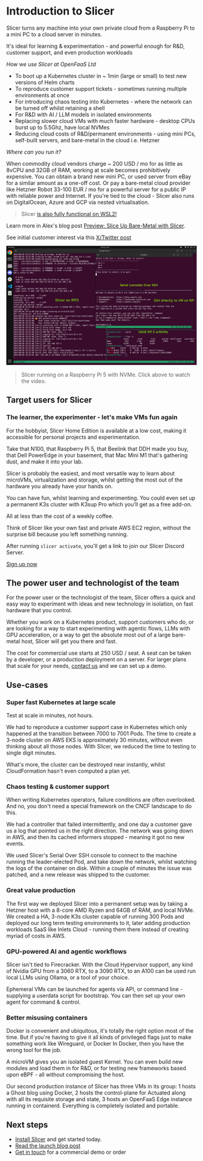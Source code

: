 # Introduction to Slicer

Slicer turns any machine into your own private cloud from a Raspberry Pi to a mini PC to a cloud server in minutes.

It's ideal for learning & experimentation - and powerful enough for R&D, customer support, and even production workloads

*How we use Slicer at OpenFaaS Ltd*

* To boot up a Kubernetes cluster in ~ 1min (large or small) to test new versions of Helm charts
* To reproduce customer support tickets - sometimes running multiple environments at once
* For introducing chaos testing into Kubernetes - where the network can be turned off whilst retaining a shell
* For R&D with AI / LLM models in isolated environments
* Replacing slower cloud VMs with much faster hardware - desktop CPUs burst up to 5.5Ghz, have local NVMes
* Reducing cloud costs of R&D/permanent environments - using mini PCs, self-built servers, and bare-metal in the cloud i.e. Hetzner

*Where can you run it?*

When commodity cloud vendors charge ~ 200 USD / mo for as little as 8vCPU and 32GB of RAM, working at scale becomes prohibitively expensive. You can obtain a brand new mini PC, or used server from eBay for a similar amount as a one-off cost. Or pay a bare-metal cloud provider like Hetzner Robot 33-100 EUR / mo for a powerful server for a public IP with reliable power and Internet. If you're tied to the cloud - Slicer also runs on DigitalOcean, Azure and GCP via nested virtualisation.

> Slicer [is also fully functional on WSL2!](https://x.com/alexellisuk/status/1962785021976076322)

Learn more in Alex's blog post [Preview: Slice Up Bare-Metal with Slicer](https://blog.alexellis.io/slicer-bare-metal-preview/).

See initial customer interest via this [X/Twitter post](https://x.com/alexellisuk/status/1961752898552914074)

[![Slicer running on a Raspberry Pi 5 with NVMe](images/rpi5.png)](https://youtu.be/f_YAbqI7YoQ)
> Slicer running on a Raspberry Pi 5 with NVMe. Click above to watch the video.

## Target users for Slicer

### The learner, the experimenter - let's make VMs fun again

For the hobbyist, Slicer Home Edition is available at a low cost, making it accessible for personal projects and experimentation.

Take that N100, that Raspberry Pi 5, that Beelink that DDH made you buy, that Dell PowerEdge in your basement, that Mac Mini M1 that's gathering dust, and make it into your lab.

Slicer is probably the easiest, and most versatile way to learn about microVMs, virtualization and storage, whilst getting the most out of the hardware you already have your hands on.

You can have fun, whilst learning and experimenting. You could even set up a permanent K3s cluster with K3sup Pro which you'll get as a free add-on.

All at less than the cost of a weekly coffee.

Think of Slicer like your own fast and private AWS EC2 region, without the surprise bill because you left something running.

After running `slicer activate`, you'll get a link to join our Slicer Discord Server.

[Sign up now](https://slicervm.com/pricing)

## The power user and technologist of the team

For the power user or the technologist of the team, Slicer offers a quick and easy way to experiment with ideas and new technology in isolation, on fast hardware that you control.

Whether you work on a Kubernetes product, support customers who do, or are looking for a way to start experimenting with agentic flows, LLMs with GPU acceleration, or a way to get the absolute most out of a large bare-metal host, Slicer will get you there and fast.

The cost for commercial use starts at 250 USD / seat. A seat can be taken by a developer, or a production deployment on a server. For larger plans that scale for your needs, [contact us](https://slicervm.com/pricing) and we can set up a demo.

## Use-cases

### Super fast Kubernetes at large scale

Test at scale in minutes, not hours.

We had to reproduce a customer support case in Kubernetes which only happened at the transition between 7000 to 7001 Pods. The time to create a 3-node cluster on AWS EKS is approximately 30 minutes, without even thinking about all those nodes. With Slicer, we reduced the time to testing to single digit minutes.

What's more, the cluster can be destroyed near instantly, whilst CloudFormation hasn't even computed a plan yet.

### Chaos testing & customer support

When writing Kubernetes operators, failure conditions are often overlooked. And no, you don't need a special framework on the CNCF landscape to do this.

We had a controller that failed intermittently, and one day a customer gave us a log that pointed us in the right direction. The network was going down in AWS, and then its cached informers stopped - meaning it got no new events.

We used Slicer's Serial Over SSH console to connect to the machine running the leader-elected Pod, and take down the network, whilst watching the logs of the container on disk. Within a couple of minutes the issue was patched, and a new release was shipped to the customer.

### Great value production

The first way we deployed Slicer into a permanent setup was by taking a Hetzner host with a 8-core AMD Ryzen and 64GB of RAM, and local NVMe. We created a HA, 3-node K3s cluster capable of running 300 Pods and deployed our long term testing environments to it, later adding production workloads SaaS like Inlets Cloud - running them there instead of creating myriad of costs in AWS.

### GPU-powered AI and agentic workflows

Slicer isn't tied to Firecracker. With the Cloud Hypervisor support, any kind of Nvidia GPU from a 3060 RTX, to a 3090 RTX, to an A100 can be used run local LLMs using Ollama, or a tool of your choice.

Ephemeral VMs can be launched for agents via API, or command line - supplying a userdata script for bootstrap. You can then set up your own agent for command & control.

### Better misusing containers

Docker is convenient and ubiquitous, it's totally the right option most of the time. But if you're having to give it all kinds of privileged flags just to make something work like Wireguard, or Docker In Docker, then you have the wrong tool for the job.

A microVM gives you an isolated guest Kernel. You can even build new modules and load them in for R&D, or for testing new frameworks based upon eBPF - all without compromising the host.

Our second production instance of Slicer has three VMs in its group: 1 hosts a Ghost blog using Docker, 2 hosts the control-plane for Actuated along with all its requisite storage and state, 3 hosts an OpenFaaS Edge instance running in containerd. Everything is completely isolated and portable.

## Next steps

* [Install Slicer](/getting-started/install) and get started today.
* [Read the launch blog post](https://blog.alexellis.io/slicer-bare-metal-preview/)
* [Get in touch](/contact) for a commercial demo or order
